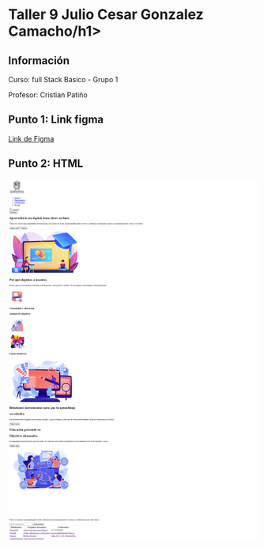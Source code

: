 <h1>Taller 9 Julio Cesar Gonzalez Camacho/h1>

<h2> Información</h2>

<p>Curso: full Stack Basico - Grupo 1</p>
<p>Profesor: Cristian Patiño</p>

<h2> Punto 1: Link figma</h2>

<a href="https://www.figma.com/file/GAdDrvO8QbTF7lcSvUxF1B/Julio-Cesar-Gonzalez-Camacho?type=design&node-id=5%3A260&mode=design&t=AayTVAwU4zARERrW-1" target="_blank">Link de Figma</a>

<h2> Punto 2: HTML</h2>
<img src= "./public/images/html.png" alt="html">


